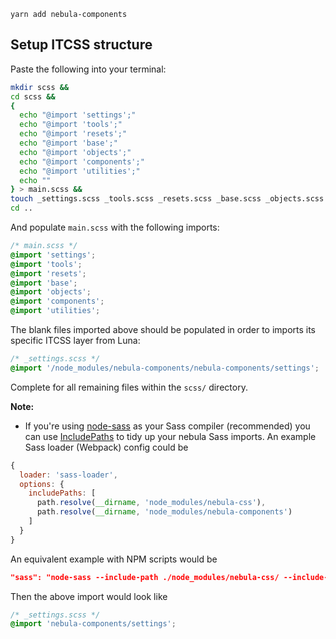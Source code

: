 `yarn add nebula-components`

## Setup ITCSS structure

Paste the following into your terminal:
```bash
mkdir scss &&
cd scss &&
{
  echo "@import 'settings';"
  echo "@import 'tools';"
  echo "@import 'resets';"
  echo "@import 'base';"
  echo "@import 'objects';"
  echo "@import 'components';"
  echo "@import 'utilities';"
  echo ""
} > main.scss &&
touch _settings.scss _tools.scss _resets.scss _base.scss _objects.scss _components.scss _utilities.scss
cd ..
```

And populate `main.scss` with the following imports:
```scss
/* main.scss */
@import 'settings';
@import 'tools';
@import 'resets';
@import 'base';
@import 'objects';
@import 'components';
@import 'utilities';
```

The blank files imported above should be populated in order to imports its specific ITCSS layer from Luna:
```scss
/* _settings.scss */
@import '/node_modules/nebula-components/nebula-components/settings';
```

Complete for all remaining files within the `scss/` directory.

**Note:**
* If you're using [node-sass](https://github.com/sass/node-sass) as your Sass compiler (recommended) you can use [IncludePaths](https://github.com/sass/node-sass#includepaths) to tidy up your nebula Sass imports.
An example Sass loader (Webpack) config could be

```javascript
{
  loader: 'sass-loader',
  options: {
    includePaths: [
      path.resolve(__dirname, 'node_modules/nebula-css'),
      path.resolve(__dirname, 'node_modules/nebula-components')
    ]
  }
}
```

An equivalent example with NPM scripts would be
```json
"sass": "node-sass --include-path ./node_modules/nebula-css/ --include-path ./node_modules/nebula-components/ -o dist src/scss/main.scss"
```

Then the above import would look like
```scss
/* _settings.scss */
@import 'nebula-components/settings';
```
